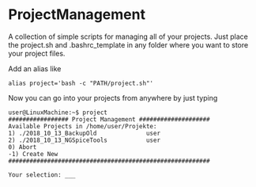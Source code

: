 # ProjectManagement
A collection of simple scripts for managing all of your projects.
Just place the project.sh and .bashrc_template in any folder where you want to store your project files.

Add an alias like
```
alias project='bash -c "PATH/project.sh"'
```
Now you can go into your projects from anywhere by just typing
```
user@LinuxMachine:~$ project
################# Project Management ####################
Available Projects in /home/user/Projekte:
1) ./2018_10_13_BackupOld              user
2) ./2018_10_13_NGSpiceTools           user
0) Abort
-1) Create New
#########################################################

Your selection: ___

```
